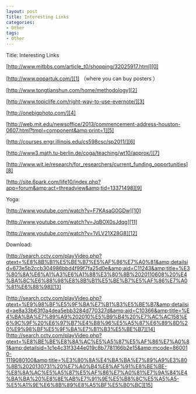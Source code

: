 ```yaml
---
layout: post
Title: Interesting Links
categories:
- Other
tags:
- Other
---
```

Title: Interesting Links

[http://www.mitbbs.com/article_t0/shopping/32025917.html][0]

[http://www.popartuk.com/][1] （where you can buy posters ）

[http://www.tongtianshun.com/home/methodology][2]

[http://www.topiclife.com/right-way-to-use-evernote/][3]

[http://onebigphoto.com/][4]

[http://web.mit.edu/newsoffice/2013/commencement-address-houston-0607.html?tmpl=component&amp;print=1][5]

[http://courses.engr.illinois.edu/cs598csc/sp2011/][6]

[http://www3.math.tu-berlin.de/coga/teaching/wt10/approx/][7]

[http://www.wit.ie/research/for_researchers/current_funding_opportunities][8]

[http://site.6park.com/life10/index.php?app=forum&amp;act=threadview&amp;tid=13371498][9]

Yoga:

[http://www.youtube.com/watch?v=F7KAsaG0GDw][10]

[http://www.youtube.com/watch?v=JqBOX0sJdqg][11]

[http://www.youtube.com/watch?v=1VLV21X28G8][12]

Download:

[http://search.cctv.com/playVideo.php?qtext=%E8%8B%B1%E5%BE%B7%E5%AF%86%E7%A0%81&amp;detailsid=673e5b2ccb304986bbd4f99f7fa25d0e&amp;aid=C11243&amp;title=%E3%80%8A%E6%A1%A3%E6%A1%88%E3%80%8B%2020110608%20%E4%BA%8C%E6%88%98%E8%8B%B1%E5%BE%B7%E5%AF%86%E7%A0%81%E6%88%98][13]

   
[http://search.cctv.com/playVideo.php?qtext=%E9%98%BF%E5%9F%BA%E7%B1%B3%E5%BE%B7&amp;detailsid=ae8a33b63f0a4dea5ebb3284d770327d&amp;aid=C10366&amp;title=%E4%BA%BA%E7%89%A9%202010%E5%B9%B4%20%E7%AC%AC158%E6%9C%9F%20%E6%97%B7%E4%B8%96%E5%A5%87%E6%89%8D%20%E9%98%BF%E5%9F%BA%E7%B1%B3%E5%BE%B7][14]  
 [http://search.cctv.com/playVideo.php?qtext=%E8%BE%BE%E8%8A%AC%E5%A5%87%E5%AF%86%E7%A0%81&amp;detailsid=1c1e4c31f3344e019c8b7781166b2e15&amp;mcode=860010-1119080100&amp;title=%E3%80%8A%E4%BA%BA%E7%89%A9%E3%80%8B%2020130731%20%E7%A0%B4%E8%AF%91%E8%BE%BE-%E8%8A%AC%E5%A5%87%E5%AF%86%E7%A0%81%E7%9A%84%E4%BA%BA%20%E8%8E%AB%E7%91%9E%E5%B8%8C%E5%A5%A5-%E5%A1%9E%E6%8B%89%E8%A5%BF%E5%B0%BC][15]



[0]: http://www.mitbbs.com/article_t0/shopping/32025917.html
[1]: http://www.popartuk.com/
[2]: http://www.tongtianshun.com/home/methodology
[3]: http://www.topiclife.com/right-way-to-use-evernote/
[4]: http://onebigphoto.com/
[5]: http://web.mit.edu/newsoffice/2013/commencement-address-houston-0607.html?tmpl=component&amp;print=1
[6]: http://courses.engr.illinois.edu/cs598csc/sp2011/
[7]: http://www3.math.tu-berlin.de/coga/teaching/wt10/approx/
[8]: http://www.wit.ie/research/for_researchers/current_funding_opportunities
[9]: http://site.6park.com/life10/index.php?app=forum&amp;act=threadview&amp;tid=13371498
[10]: http://www.youtube.com/watch?v=F7KAsaG0GDw
[11]: http://www.youtube.com/watch?v=JqBOX0sJdqg
[12]: http://www.youtube.com/watch?v=1VLV21X28G8
[13]: http://search.cctv.com/playVideo.php?qtext=%E8%8B%B1%E5%BE%B7%E5%AF%86%E7%A0%81&amp;detailsid=673e5b2ccb304986bbd4f99f7fa25d0e&amp;aid=C11243&amp;title=%E3%80%8A%E6%A1%A3%E6%A1%88%E3%80%8B%2020110608%20%E4%BA%8C%E6%88%98%E8%8B%B1%E5%BE%B7%E5%AF%86%E7%A0%81%E6%88%98
[14]: http://search.cctv.com/playVideo.php?qtext=%E9%98%BF%E5%9F%BA%E7%B1%B3%E5%BE%B7&amp;detailsid=ae8a33b63f0a4dea5ebb3284d770327d&amp;aid=C10366&amp;title=%E4%BA%BA%E7%89%A9%202010%E5%B9%B4%20%E7%AC%AC158%E6%9C%9F%20%E6%97%B7%E4%B8%96%E5%A5%87%E6%89%8D%20%E9%98%BF%E5%9F%BA%E7%B1%B3%E5%BE%B7
[15]: http://search.cctv.com/playVideo.php?qtext=%E8%BE%BE%E8%8A%AC%E5%A5%87%E5%AF%86%E7%A0%81&amp;detailsid=1c1e4c31f3344e019c8b7781166b2e15&amp;mcode=860010-1119080100&amp;title=%E3%80%8A%E4%BA%BA%E7%89%A9%E3%80%8B%2020130731%20%E7%A0%B4%E8%AF%91%E8%BE%BE-%E8%8A%AC%E5%A5%87%E5%AF%86%E7%A0%81%E7%9A%84%E4%BA%BA%20%E8%8E%AB%E7%91%9E%E5%B8%8C%E5%A5%A5-%E5%A1%9E%E6%8B%89%E8%A5%BF%E5%B0%BC
